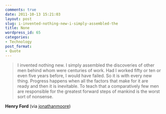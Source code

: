 ```yaml
---
comments: true
date: 2011-10-13 15:21:03
layout: post
slug: i-invented-nothing-new-i-simply-assembled-the
title: None
wordpress_id: 65
categories:
- Technology
post_format:
- Quote
---
```


> I invented nothing new. I simply assembled the discoveries of other men behind whom were centuries of work. Had I worked fifty or ten or even five years before, I would have failed. So it is with every new thing. Progress happens when all the factors that make for it are ready and then it is inevitable. To teach that a comparatively few men are responsible for the greatest forward steps of mankind is the worst sort of nonsense.





**Henry Ford** (via [jonathanmoore](http://jonathanmoore.com/))
